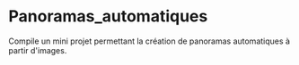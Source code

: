 # Panoramas_automatiques
Compile un mini projet permettant la création de panoramas automatiques à partir d'images.
